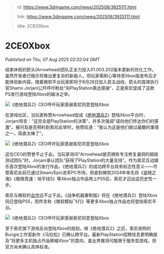 > id: https://www.3dmgame.com/news/202508/3925111.html

> link: https://www.3dmgame.com/news/202508/3925111.html

> title: 2CEOXbox

# 2CEOXbox
_Published on Thu, 07 Aug 2025 02:02:04 GMT_

结束休假的箭头(Arrowhead)团队正全力投入01.003.202版本更新的优化工作。虽然开发者已暗示将推出更复杂的新敌人，但玩家需耐心等待至Xbox版发布后才能体验新内容。随着微软平台玩家即将于8月26日加入民主战线，箭头的首席执行官Shams Jorjani公开呼吁粉丝“向PlayStation表达感谢”，正是索尼促成了这款PS发行游戏登陆Xbox的破冰之举。

![《绝地潜兵2》CEO呼吁玩家感谢索尼同意登陆Xbox](https://img.3dmgame.com/uploads/images/news/20250807/1754531837_882727_jpg_r.jpg)

在游戏社区，当玩家称赞Arrowhead促成《[绝地潜兵2](https://www.3dmgame.com/games/helldivers2/)》登陆Xbox平台时，Jorjani坦言：“这完全是PlayStation的决策”，并多次强调“请向他们传达你们的感激”。被问及是否预料到索尼此举时，他赞叹道：“我认为这是他们做过最酷的事情之一，简直太棒了”。

![《绝地潜兵2》CEO呼吁玩家感谢索尼同意登陆Xbox](https://img.3dmgame.com/uploads/images/news/20250807/1754531845_508345_jpg_r.jpg)

这位CEO的赞誉不止于此。当玩家询问“Arrowhead是否拥有专注修复漏洞的超级测试团队”时，Jorjani承认团队“获得了PlayStation的大量支持”。作为索尼互动娱乐首次登陆Xbox的发行作品，《绝地潜兵2》的成功跨平台具有标志性意义——尽管索尼此前已通过Steam/Epic进军PC市场，但直到微软2024年率先将《盗贼之海》《极限竞速：地平线5》等Xbox独占作品带上PS5后，索尼才迈出这历史性一步。

索尼与微软的[合作](https://www.3dmgame.com/tag/hezuo_1/)远不止于此。《战争机器重制版》将在《绝地潜兵2》登陆Xbox同日登陆PS5，而传言称《微软模拟飞行》等更多Xbox独占作品也将登陆索尼平台。

![《绝地潜兵2》CEO呼吁玩家感谢索尼同意登陆Xbox](https://img.3dmgame.com/uploads/images/news/20250807/1754531851_641218.jpg)

至于索尼旗下游戏反向登陆Xbox的规划，继《绝地潜兵2》之后，索尼收购的Bungie工作室新作《马拉松》已确认跨平台。最新PlayStation招聘信息更明确提及“将更多主机独占作品移植Xbox”的意向，虽业界推测可能限于服务型游戏，但官方尚未确认具体标准。
